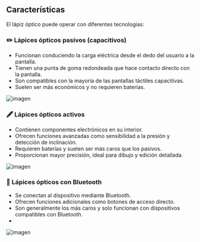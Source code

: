 ## Características
El lápiz óptico puede operar con diferentes tecnologías:

### ✏️ Lápices ópticos pasivos (capacitivos)

- Funcionan conduciendo la carga eléctrica desde el dedo del usuario a la pantalla.
- Tienen una punta de goma redondeada que hace contacto directo con la pantalla.
- Son compatibles con la mayoría de las pantallas táctiles capacitivas.
- Suelen ser más económicos y no requieren baterías.

![imagen](https://github.com/user-attachments/assets/6bf68b21-5540-45ec-a55f-aa03c56240fe)



### 🖋️ Lápices ópticos activos

- Contienen componentes electrónicos en su interior.
- Ofrecen funciones avanzadas como sensibilidad a la presión y detección de inclinación.
- Requieren baterías y suelen ser más caros que los pasivos.
- Proporcionan mayor precisión, ideal para dibujo y edición detallada.

![imagen](https://github.com/user-attachments/assets/3d097d7d-decd-4675-a2c0-2fa7c8fb30ce)





### 🔵 Lápices ópticos con Bluetooth

- Se conectan al dispositivo mediante Bluetooth.
- Ofrecen funciones adicionales como botones de acceso directo.
- Son generalmente los más caros y solo funcionan con dispositivos compatibles con Bluetooth.
- 
![imagen](https://github.com/user-attachments/assets/49477d10-3ec6-4136-ad18-52374f13ec10)
